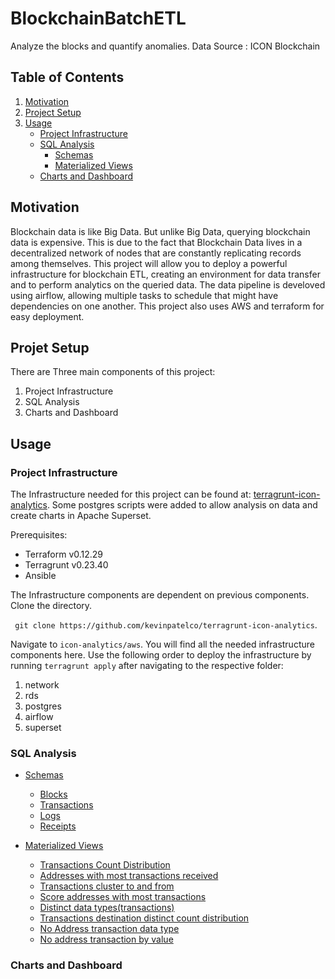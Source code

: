 # BlockchainBatchETL

Analyze the blocks and quantify anomalies. Data Source : ICON Blockchain

## Table of Contents
1. [Motivation](#Motivation)
2. [Project Setup](#Project-Setup)
3. [Usage](#Usage)
    - [Project Infrastructure](#Project-Infrastructure)
    - [SQL Analysis](#SQL-Analysis)
        - [Schemas](https://github.com/kevinpatelco/BlockchainBatchETL/blob/main/schemas.md#sql-schemas)
        - [Materialized Views](https://github.com/kevinpatelco/BlockchainBatchETL/blob/main/mv.md#materialized-views)
    - [Charts and Dashboard](#Charts-and-Dashboard)

## Motivation
Blockchain data is like Big Data. But unlike Big Data, querying blockchain data is expensive. This is due to the fact that Blockchain Data lives in a decentralized network of nodes that are constantly replicating records among themselves. This project will allow you to deploy a powerful infrastructure for blockchain ETL, creating an environment for data transfer and to perform analytics on the queried data. The data pipeline is develoved using airflow, allowing multiple tasks to schedule that might have dependencies on one another. This project also uses AWS and terraform for easy deployment. 

## Projet Setup
There are Three main components of this project: 
1. Project Infrastructure
2. SQL Analysis  
3. Charts and Dashboard

## Usage 

### Project Infrastructure
The Infrastructure needed for this project can be found at: [terragrunt-icon-analytics](https://github.com/kevinpatelco/terragrunt-icon-analytics). Some postgres scripts were added to allow analysis on data and create charts in Apache Superset. 

Prerequisites:
* Terraform v0.12.29
* Terragrunt v0.23.40
* Ansible


The Infrastructure components are dependent on previous components. Clone the directory. 
 
 ``` git clone https://github.com/kevinpatelco/terragrunt-icon-analytics```.
 
Navigate to ```icon-analytics/aws```. You will find all the needed infrastructure components here. Use the following order to deploy the infrastructure by running ```terragrunt apply``` after navigating to the respective folder: 

  1. network
  2. rds
  3. postgres
  4. airflow
  5. superset

### SQL Analysis  

- [Schemas](https://github.com/kevinpatelco/BlockchainBatchETL/blob/main/schemas.md#sql-schemas)
  - [Blocks](https://github.com/kevinpatelco/BlockchainBatchETL/blob/main/schemas.md#blocks)
  - [Transactions](https://github.com/kevinpatelco/BlockchainBatchETL/blob/main/schemas.md#transactions)
  - [Logs](https://github.com/kevinpatelco/BlockchainBatchETL/blob/main/schemas.md#logs)
  - [Receipts](https://github.com/kevinpatelco/BlockchainBatchETL/blob/main/schemas.md#Receipts)
  
- [Materialized Views](https://github.com/kevinpatelco/BlockchainBatchETL/blob/main/mv.md#materialized-views) 
  - [Transactions Count Distribution](#transactions-count-distribution)
  - [Addresses with most transactions received](#addresses-with-most-transactions-received)
  - [Transactions cluster to and from](#transactions-cluster-to_and-from)
  - [Score addresses with most transactions](#score-addresses-with-most-transactions)
  - [Distinct data types(transactions)](#distinct-transaction-data-types(transactions))
  - [Transactions destination distinct count distribution](#transactions-destination-distinct-count-distribution)
  - [No Address transaction data type](#no_address-transaction-data-type)
  - [No address transaction by value](#no-address-transaction-by-value)

### Charts and Dashboard 



